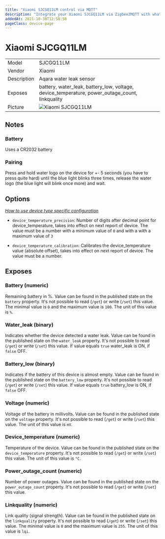 ```yaml
---
title: "Xiaomi SJCGQ11LM control via MQTT"
description: "Integrate your Xiaomi SJCGQ11LM via Zigbee2MQTT with whatever smart home infrastructure you are using without the vendor's bridge or gateway."
addedAt: 2021-10-30T12:58:50
pageClass: device-page
---
```


<!-- !!!! -->
<!-- ATTENTION: This file is auto-generated through docgen! -->
<!-- You can only edit the "Notes"-Section between the two comment lines "Notes BEGIN" and "Notes END". -->
<!-- Do not use h1 or h2 heading within "## Notes"-Section. -->
<!-- !!!! -->

# Xiaomi SJCGQ11LM

|     |     |
|-----|-----|
| Model | SJCGQ11LM  |
| Vendor  | Xiaomi  |
| Description | Aqara water leak sensor |
| Exposes | battery, water_leak, battery_low, voltage, device_temperature, power_outage_count, linkquality |
| Picture | ![Xiaomi SJCGQ11LM](https://www.zigbee2mqtt.io/images/devices/SJCGQ11LM.jpg) |


<!-- Notes BEGIN: You can edit here. Add "## Notes" headline if not already present. -->
## Notes


### Battery
Uses a CR2032 battery

### Pairing
Press and hold water logo on the device for +- 5 seconds (you have to press quite hard) until the blue light blinks
three times, release the water logo (the blue light will blink once more) and wait.
<!-- Notes END: Do not edit below this line -->


## Options
*[How to use device type specific configuration](../guide/configuration/devices-groups.md#specific-device-options)*

* `device_temperature_precision`: Number of digits after decimal point for device_temperature, takes into effect on next report of device. The value must be a number with a minimum value of `0` and with a with a maximum value of `3`

* `device_temperature_calibration`: Calibrates the device_temperature value (absolute offset), takes into effect on next report of device. The value must be a number.


## Exposes

### Battery (numeric)
Remaining battery in %.
Value can be found in the published state on the `battery` property.
It's not possible to read (`/get`) or write (`/set`) this value.
The minimal value is `0` and the maximum value is `100`.
The unit of this value is `%`.

### Water_leak (binary)
Indicates whether the device detected a water leak.
Value can be found in the published state on the `water_leak` property.
It's not possible to read (`/get`) or write (`/set`) this value.
If value equals `true` water_leak is ON, if `false` OFF.

### Battery_low (binary)
Indicates if the battery of this device is almost empty.
Value can be found in the published state on the `battery_low` property.
It's not possible to read (`/get`) or write (`/set`) this value.
If value equals `true` battery_low is ON, if `false` OFF.

### Voltage (numeric)
Voltage of the battery in millivolts.
Value can be found in the published state on the `voltage` property.
It's not possible to read (`/get`) or write (`/set`) this value.
The unit of this value is `mV`.

### Device_temperature (numeric)
Temperature of the device.
Value can be found in the published state on the `device_temperature` property.
It's not possible to read (`/get`) or write (`/set`) this value.
The unit of this value is `°C`.

### Power_outage_count (numeric)
Number of power outages.
Value can be found in the published state on the `power_outage_count` property.
It's not possible to read (`/get`) or write (`/set`) this value.

### Linkquality (numeric)
Link quality (signal strength).
Value can be found in the published state on the `linkquality` property.
It's not possible to read (`/get`) or write (`/set`) this value.
The minimal value is `0` and the maximum value is `255`.
The unit of this value is `lqi`.

